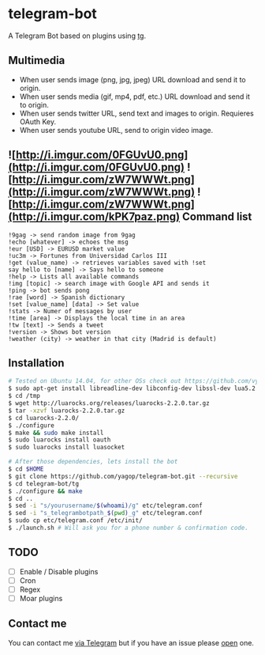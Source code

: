 telegram-bot
============

A Telegram Bot based on plugins using [tg](https://github.com/vysheng/tg).

Multimedia
----------
- When user sends image (png, jpg, jpeg) URL download and send it to origin.
- When user sends media (gif, mp4, pdf, etc.) URL download and send it to origin.
- When user sends twitter URL, send text and images to origin. Requieres OAuth Key.
- When user sends youtube URL, send to origin video image.

![http://i.imgur.com/0FGUvU0.png](http://i.imgur.com/0FGUvU0.png) ![http://i.imgur.com/zW7WWWt.png](http://i.imgur.com/zW7WWWt.png) ![http://i.imgur.com/zW7WWWt.png](http://i.imgur.com/kPK7paz.png)
Command list
------------
```
!9gag -> send random image from 9gag
!echo [whatever] -> echoes the msg
!eur [USD] -> EURUSD market value
!uc3m -> Fortunes from Universidad Carlos III
!get (value_name) -> retrieves variables saved with !set
say hello to [name] -> Says hello to someone
!help -> Lists all available commands
!img [topic] -> search image with Google API and sends it
!ping -> bot sends pong
!rae [word] -> Spanish dictionary
!set [value_name] [data] -> Set value
!stats -> Numer of messages by user
!time [area] -> Displays the local time in an area
!tw [text] -> Sends a tweet
!version -> Shows bot version
!weather (city) -> weather in that city (Madrid is default)
```

Installation
------------

```bash
# Tested on Ubuntu 14.04, for other OSs check out https://github.com/vysheng/tg#installation
$ sudo apt-get install libreadline-dev libconfig-dev libssl-dev lua5.2 liblua5.2-dev libevent-dev unzip git
$ cd /tmp
$ wget http://luarocks.org/releases/luarocks-2.2.0.tar.gz
$ tar -xzvf luarocks-2.2.0.tar.gz 
$ cd luarocks-2.2.0/
$ ./configure 
$ make && sudo make install
$ sudo luarocks install oauth
$ sudo luarocks install luasocket
```
```bash
# After those dependencies, lets install the bot
$ cd $HOME
$ git clone https://github.com/yagop/telegram-bot.git --recursive
$ cd telegram-bot/tg
$ ./configure && make
$ cd ..
$ sed -i "s/yourusername/$(whoami)/g" etc/telegram.conf
$ sed -i "s_telegrambotpath_$(pwd)_g" etc/telegram.conf
$ sudo cp etc/telegram.conf /etc/init/
$ ./launch.sh # Will ask you for a phone number & confirmation code.
```

TODO
------------
- [ ] Enable / Disable plugins
- [ ] Cron
- [ ] Regex
- [ ] Moar plugins

Contact me
------------
You can contact me [via Telegram](https://telegram.me/yago_perez) but if you have an issue please [open](https://github.com/yagop/telegram-bot/issues) one.
